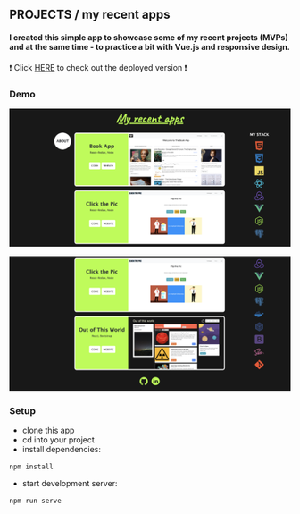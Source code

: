 ## PROJECTS / my recent apps

#### I created this simple app to showcase some of my recent projects (MVPs) and at the same time - to practice a bit with Vue.js and responsive design.

:exclamation: Click [HERE](https://my-recent-apps.netlify.app/) to check out the deployed version :exclamation:

### Demo

![demo1](https://github.com/ewa-mi/projects/blob/7049b349785edb49feecdf334651553a6ff48d28/src/attachments/demo1.png)

![demo2](https://github.com/ewa-mi/projects/blob/7049b349785edb49feecdf334651553a6ff48d28/src/attachments/demo2.png)

### Setup

- clone this app
- cd into your project
- install dependencies:

```
npm install
```

- start development server:

```
npm run serve
```
